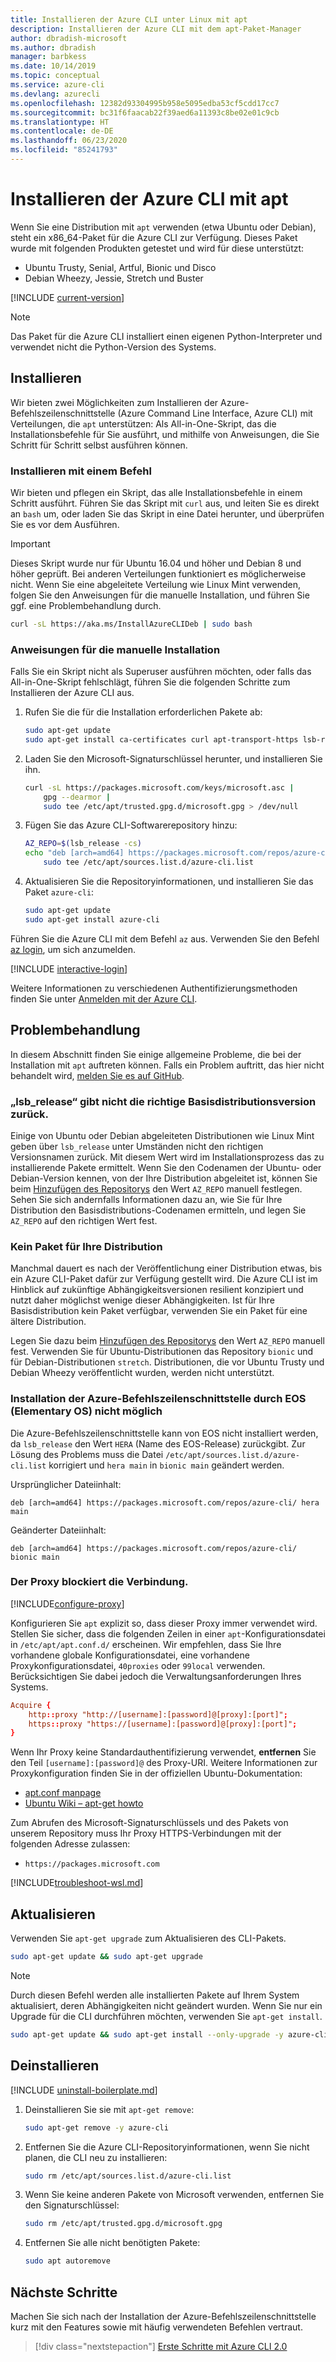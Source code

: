 ```yaml
---
title: Installieren der Azure CLI unter Linux mit apt
description: Installieren der Azure CLI mit dem apt-Paket-Manager
author: dbradish-microsoft
ms.author: dbradish
manager: barbkess
ms.date: 10/14/2019
ms.topic: conceptual
ms.service: azure-cli
ms.devlang: azurecli
ms.openlocfilehash: 12382d93304995b958e5095edba53cf5cdd17cc7
ms.sourcegitcommit: bc31f6faacab22f39aed6a11393c8be02e01c9cb
ms.translationtype: HT
ms.contentlocale: de-DE
ms.lasthandoff: 06/23/2020
ms.locfileid: "85241793"
---
```

# <a name="install-azure-cli-with-apt"></a>Installieren der Azure CLI mit apt

Wenn Sie eine Distribution mit `apt` verwenden (etwa Ubuntu oder Debian), steht ein x86_64-Paket für die Azure CLI zur Verfügung. Dieses Paket wurde mit folgenden Produkten getestet und wird für diese unterstützt:

* Ubuntu Trusty, Senial, Artful, Bionic und Disco
* Debian Wheezy, Jessie, Stretch und Buster

[!INCLUDE [current-version](includes/current-version.md)]

> [!NOTE]
>
> Das Paket für die Azure CLI installiert einen eigenen Python-Interpreter und verwendet nicht die Python-Version des Systems.

## <a name="install"></a>Installieren

Wir bieten zwei Möglichkeiten zum Installieren der Azure-Befehlszeilenschnittstelle (Azure Command Line Interface, Azure CLI) mit Verteilungen, die `apt` unterstützen: Als All-in-One-Skript, das die Installationsbefehle für Sie ausführt, und mithilfe von Anweisungen, die Sie Schritt für Schritt selbst ausführen können.

### <a name="install-with-one-command"></a>Installieren mit einem Befehl

Wir bieten und pflegen ein Skript, das alle Installationsbefehle in einem Schritt ausführt. Führen Sie das Skript mit `curl` aus, und leiten Sie es direkt an `bash` um, oder laden Sie das Skript in eine Datei herunter, und überprüfen Sie es vor dem Ausführen.

> [!IMPORTANT]
> Dieses Skript wurde nur für Ubuntu 16.04 und höher und Debian 8 und höher geprüft. Bei anderen Verteilungen funktioniert es möglicherweise nicht.
> Wenn Sie eine abgeleitete Verteilung wie Linux Mint verwenden, folgen Sie den Anweisungen für die manuelle Installation, und führen Sie ggf. eine Problembehandlung durch.

```bash
curl -sL https://aka.ms/InstallAzureCLIDeb | sudo bash
```

### <a name="manual-install-instructions"></a>Anweisungen für die manuelle Installation

Falls Sie ein Skript nicht als Superuser ausführen möchten, oder falls das All-in-One-Skript fehlschlägt, führen Sie die folgenden Schritte zum Installieren der Azure CLI aus.

1. Rufen Sie die für die Installation erforderlichen Pakete ab:

    ```bash
    sudo apt-get update
    sudo apt-get install ca-certificates curl apt-transport-https lsb-release gnupg
    ```

2. Laden Sie den Microsoft-Signaturschlüssel herunter, und installieren Sie ihn.

    ```bash
    curl -sL https://packages.microsoft.com/keys/microsoft.asc |
        gpg --dearmor |
        sudo tee /etc/apt/trusted.gpg.d/microsoft.gpg > /dev/null
    ```

3. <div id="set-release"/>Fügen Sie das Azure CLI-Softwarerepository hinzu:

    ```bash
    AZ_REPO=$(lsb_release -cs)
    echo "deb [arch=amd64] https://packages.microsoft.com/repos/azure-cli/ $AZ_REPO main" |
        sudo tee /etc/apt/sources.list.d/azure-cli.list
    ```

4. Aktualisieren Sie die Repositoryinformationen, und installieren Sie das Paket `azure-cli`:

    ```bash
    sudo apt-get update
    sudo apt-get install azure-cli
    ```

Führen Sie die Azure CLI mit dem Befehl `az` aus. Verwenden Sie den Befehl [az login](/cli/azure/reference-index#az-login), um sich anzumelden.

[!INCLUDE [interactive-login](includes/interactive-login.md)]

Weitere Informationen zu verschiedenen Authentifizierungsmethoden finden Sie unter [Anmelden mit der Azure CLI](authenticate-azure-cli.md).

## <a name="troubleshooting"></a>Problembehandlung

In diesem Abschnitt finden Sie einige allgemeine Probleme, die bei der Installation mit `apt` auftreten können. Falls ein Problem auftritt, das hier nicht behandelt wird, [melden Sie es auf GitHub](https://github.com/Azure/azure-cli/issues).

### <a name="lsb_release-does-not-return-the-correct-base-distribution-version"></a>„lsb_release“ gibt nicht die richtige Basisdistributionsversion zurück.

Einige von Ubuntu oder Debian abgeleiteten Distributionen wie Linux Mint geben über `lsb_release` unter Umständen nicht den richtigen Versionsnamen zurück. Mit diesem Wert wird im Installationsprozess das zu installierende Pakete ermittelt. Wenn Sie den Codenamen der Ubuntu- oder Debian-Version kennen, von der Ihre Distribution abgeleitet ist, können Sie beim [Hinzufügen des Repositorys](#set-release) den Wert `AZ_REPO` manuell festlegen. Sehen Sie sich andernfalls Informationen dazu an, wie Sie für Ihre Distribution den Basisdistributions-Codenamen ermitteln, und legen Sie `AZ_REPO` auf den richtigen Wert fest.

### <a name="no-package-for-your-distribution"></a>Kein Paket für Ihre Distribution

Manchmal dauert es nach der Veröffentlichung einer Distribution etwas, bis ein Azure CLI-Paket dafür zur Verfügung gestellt wird. Die Azure CLI ist im Hinblick auf zukünftige Abhängigkeitsversionen resilient konzipiert und nutzt daher möglichst wenige dieser Abhängigkeiten. Ist für Ihre Basisdistribution kein Paket verfügbar, verwenden Sie ein Paket für eine ältere Distribution.

Legen Sie dazu beim [Hinzufügen des Repositorys](#set-release) den Wert `AZ_REPO` manuell fest. Verwenden Sie für Ubuntu-Distributionen das Repository `bionic` und für Debian-Distributionen `stretch`. Distributionen, die vor Ubuntu Trusty und Debian Wheezy veröffentlicht wurden, werden nicht unterstützt.

### <a name="elementary-os-eos-fails-to-install-the-azure-cli"></a>Installation der Azure-Befehlszeilenschnittstelle durch EOS (Elementary OS) nicht möglich

Die Azure-Befehlszeilenschnittstelle kann von EOS nicht installiert werden, da `lsb_release` den Wert `HERA` (Name des EOS-Release) zurückgibt.  Zur Lösung des Problems muss die Datei `/etc/apt/sources.list.d/azure-cli.list` korrigiert und `hera main` in `bionic main` geändert werden.

Ursprünglicher Dateiinhalt:

```
deb [arch=amd64] https://packages.microsoft.com/repos/azure-cli/ hera main
```

Geänderter Dateiinhalt:

```
deb [arch=amd64] https://packages.microsoft.com/repos/azure-cli/ bionic main
```

### <a name="proxy-blocks-connection"></a>Der Proxy blockiert die Verbindung.

[!INCLUDE[configure-proxy](includes/configure-proxy.md)]

Konfigurieren Sie `apt` explizit so, dass dieser Proxy immer verwendet wird. Stellen Sie sicher, dass die folgenden Zeilen in einer `apt`-Konfigurationsdatei in `/etc/apt/apt.conf.d/` erscheinen. Wir empfehlen, dass Sie Ihre vorhandene globale Konfigurationsdatei, eine vorhandene Proxykonfigurationsdatei, `40proxies` oder `99local` verwenden. Berücksichtigen Sie dabei jedoch die Verwaltungsanforderungen Ihres Systems.

```apt.conf
Acquire {
    http::proxy "http://[username]:[password]@[proxy]:[port]";
    https::proxy "https://[username]:[password]@[proxy]:[port]";
}
```

Wenn Ihr Proxy keine Standardauthentifizierung verwendet, __entfernen__ Sie den Teil `[username]:[password]@` des Proxy-URI. Weitere Informationen zur Proxykonfiguration finden Sie in der offiziellen Ubuntu-Dokumentation:

* [apt.conf manpage](http://manpages.ubuntu.com/manpages/bionic/en/man5/apt.conf.5.html)
* [Ubuntu Wiki – apt-get howto](https://help.ubuntu.com/community/AptGet/Howto#Setting_up_apt-get_to_use_a_http-proxy)

Zum Abrufen des Microsoft-Signaturschlüssels und des Pakets von unserem Repository muss Ihr Proxy HTTPS-Verbindungen mit der folgenden Adresse zulassen:

* `https://packages.microsoft.com`

[!INCLUDE[troubleshoot-wsl.md](includes/troubleshoot-wsl.md)]

## <a name="update"></a>Aktualisieren

Verwenden Sie `apt-get upgrade` zum Aktualisieren des CLI-Pakets.

   ```bash
   sudo apt-get update && sudo apt-get upgrade
   ```

> [!NOTE]
> Durch diesen Befehl werden alle installierten Pakete auf Ihrem System aktualisiert, deren Abhängigkeiten nicht geändert wurden.
> Wenn Sie nur ein Upgrade für die CLI durchführen möchten, verwenden Sie `apt-get install`.
>
> ```bash
> sudo apt-get update && sudo apt-get install --only-upgrade -y azure-cli
> ```

## <a name="uninstall"></a>Deinstallieren

[!INCLUDE [uninstall-boilerplate.md](includes/uninstall-boilerplate.md)]

1. Deinstallieren Sie sie mit `apt-get remove`:

    ```bash
    sudo apt-get remove -y azure-cli
    ```

2. Entfernen Sie die Azure CLI-Repositoryinformationen, wenn Sie nicht planen, die CLI neu zu installieren:

   ```bash
   sudo rm /etc/apt/sources.list.d/azure-cli.list
   ```

3. Wenn Sie keine anderen Pakete von Microsoft verwenden, entfernen Sie den Signaturschlüssel:

    ```bash
    sudo rm /etc/apt/trusted.gpg.d/microsoft.gpg
    ```

4. Entfernen Sie alle nicht benötigten Pakete:

   ```bash
   sudo apt autoremove
   ```

## <a name="next-steps"></a>Nächste Schritte

Machen Sie sich nach der Installation der Azure-Befehlszeilenschnittstelle kurz mit den Features sowie mit häufig verwendeten Befehlen vertraut.

> [!div class="nextstepaction"]
> [Erste Schritte mit Azure CLI 2.0](get-started-with-azure-cli.md)

